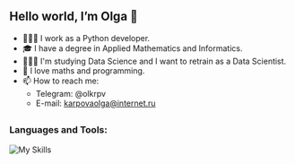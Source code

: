 ## Hello world, I’m Olga 👋
- 👩🏻‍💻 I work as a Python developer.
- 🎓 I have a degree in Applied Mathematics and Informatics.
- 👩🏻‍🎓 I'm studying Data Science and I want to retrain as a Data Scientist.
- 💚 I love maths and programming.
- 📫 How to reach me:
  - Telegram: @olkrpv
  - E-mail: karpovaolga@internet.ru
##

### Languages and Tools:

![My Skills](https://go-skill-icons.vercel.app/api/icons?i=python,pandas,numpy,matplotlib,seaborn,git,jupyter,pycharm,vscode,postman,chatgpt)

<!---
olkrpv/olkrpv is a ✨ special ✨ repository because its `README.md` (this file) appears on your GitHub profile.
You can click the Preview link to take a look at your changes.
--->
